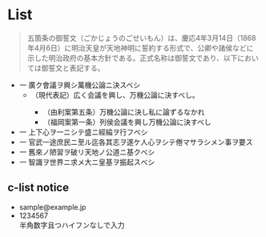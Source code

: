 # List

<blockquote>
  五箇条の御誓文（ごかじょうのごせいもん）は、慶応4年3月14日（1868年4月6日）に明治天皇が天地神明に誓約する形式で、公卿や諸侯などに示した明治政府の基本方針である。正式名称は御誓文であり、以下においては御誓文と表記する。
</blockquote>

<ul class="c-list">
  <li>
    一 廣ク會議ヲ興シ萬機公論ニ決スベシ
    <ul>
      <li>（現代表記）広く会議を興し、万機公論に決すべし。</li>
      <ul>
        <li>（由利案第五条）万機公論に決し私に論ずるなかれ</li>
        <li>（福岡案第一条）列侯会議を興し万機公論に決すべし</li>
      </ul>
    </ul>
  </li>
  <li>一 上下心ヲ一ニシテ盛ニ經綸ヲ行フべシ</li>
  <li>一 官武一途庶民ニ至ル迄各其志ヲ遂ケ人心ヲシテ倦マサラシメン事ヲ要ス</li>
  <li>一 舊來ノ陋習ヲ破リ天地ノ公道ニ基クべシ</li>
  <li>一 智識ヲ世界ニ求メ大ニ皇基ヲ振起スべシ</li>
</ul>

## c-list notice
<ul class="c-list notice">
  <li class="item">sample@example.jp</li>
  <li class="item">1234567<br>半角数字且つハイフンなしで入力</li>
</ul>
